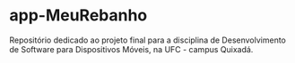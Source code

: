 # app-MeuRebanho
Repositório dedicado ao projeto final para a disciplina de Desenvolvimento de Software para Dispositivos Móveis, na UFC - campus Quixadá.
